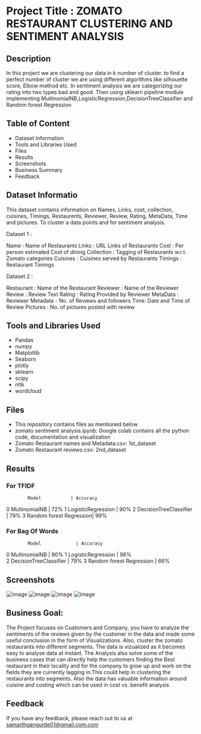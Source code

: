 
# Project Title : ZOMATO RESTAURANT CLUSTERING AND SENTIMENT ANALYSIS
## Description
In this project we are clustering our data in k number of cluster. to find a perfect number of cluster we are using different algorithms like silhouette score, Elbow method etc. In sentiment analysis we are categorizing our rating into two types bad and good. Then using sklearn pipeline module implementing MultinomialNB,LogisticRegression,DecisionTreeClassifier and Random forest Regression

## Table of Content
* Dataset Information
* Tools and Libraries Used
* Files
* Results
* Screenshots
* Business Summary
* Feedback


## Dataset Informatio
This dataset contains information on Names, Links, cost, collection, cuisines, Timings, Restaurents, Reviewer, Review, Rating, MetaData, Time and pictures. To cluster a data points and for sentiment analysis.

Dataset 1 :

Name : Name of Restaurants
Links : URL Links of Restaurants
Cost : Per person estimated Cost of dining
Collection : Tagging of Restaurants w.r.t. Zomato categories
Cuisines : Cuisines served by Restaurants
Timings : Restaurant Timings

Dataset 2 :

Restaurant : Name of the Restaurant
Reviewer : Name of the Reviewer
Review : Review Text
Rating : Rating Provided by Reviewer
MetaData : Reviewer Metadata - No. of Reviews and followers
Time: Date and Time of Review
Pictures : No. of pictures posted with review


## Tools and Libraries Used
* Pandas
* numpy
* Matplotlib
* Seaborn
* plotly
* sklearn
* scipy
* nltk
* wordcloud


## Files
* This repository contains files as mentioned below
* zomato sentiment analysis.ipynb: Google colab contains all the python code, documentation and visualization
* Zomato Restaurant names and Metadata.csv: 1st_dataset 
* Zomato Restaurant reviews.csv: 2nd_dataset 


## Results
### For TFIDF

            Model	        | Accuracy
0	MultinomialNB	          |   72%
1	LogisticRegression      |   90%	
2	DecisionTreeClassifier  |   79%
3 Random forest Regression|   99%

### For Bag Of Words

            Model	          | Accuracy
0	MultinomialNB	            |   90%
1	LogisticRegression        |   98%    
2	DecisionTreeClassifier    |   79%
3 Random forest Regression  |   66%



## Screenshots
![image](https://user-images.githubusercontent.com/93859458/153644903-11d8307b-1107-4a87-97af-9297fce16160.png)
![image](https://user-images.githubusercontent.com/93859458/153645015-725805bf-b549-47a1-a528-971ebf114863.png)
![image](https://user-images.githubusercontent.com/93859458/153645515-796d2125-ef15-447f-8426-332421a5820d.png)
![image](https://user-images.githubusercontent.com/93859458/153645618-878e41d9-fa2b-45ac-9828-c6b87dee5468.png)




## Business Goal:
The Project focuses on Customers and Company, you have to analyze the sentiments of the reviews given by the customer in the data and made some useful conclusion in the form of Visualizations. Also, cluster the zomato restaurants into different segments. The data is vizualized as it becomes easy to analyse data at instant. The Analysis also solve some of the business cases that can directly help the customers finding the Best restaurant in their locality and for the company to grow up and work on the fields they are currently lagging in.This could help in clustering the restaurants into segments. Also the data has valuable information around cuisine and costing which can be used in cost vs. benefit analysis

## Feedback

If you have any feedback, please reach out to us at samarthgangurde01@gmail.com.com

